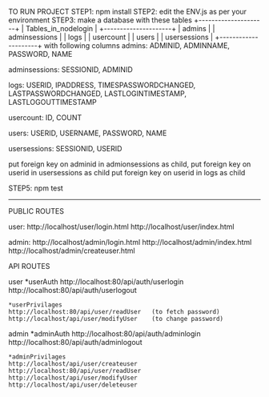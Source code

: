 TO RUN PROJECT
STEP1: npm install
STEP2: edit the ENV.js as per your environment
STEP3: make a database with these tables
+---------------------+
| Tables_in_nodelogin |
+---------------------+
| admins              |
| adminsessions       |
| logs                |
| usercount           |
| users               |
| usersessions        |
+---------------------+
with following columns
admins: ADMINID, ADMINNAME, PASSWORD, NAME

adminsessions: SESSIONID, ADMINID

logs: USERID, IPADDRESS, TIMESPASSWORDCHANGED, LASTPASSWORDCHANGED, LASTLOGINTIMESTAMP, LASTLOGOUTTIMESTAMP

usercount: ID, COUNT

users: USERID, USERNAME, PASSWORD, NAME

usersessions: SESSIONID, USERID


put foreign key on adminid in admionsessions as child,
put foreign key on userid in usersessions as child
put foreign key on userid in logs as child


STEP5: npm test



********************************************************
PUBLIC ROUTES

user:
http://localhost/user/login.html
http://localhost/user/index.html


admin:
http://localhost/admin/login.html
http://localhost/admin/index.html
http://localhost/admin/createuser.html



API ROUTES

user
    *userAuth
    http://localhost:80/api/auth/userlogin
    http://localhost:80/api/auth/userlogout
    
    *userPrivilages
    http://localhost:80/api/user/readUser   (to fetch password)
    http://localhost/api/user/modifyUser    (to change password)

admin
    *adminAuth
    http://localhost:80/api/auth/adminlogin
    http://localhost:80/api/auth/adminlogout

    *adminPrivilages
    http://localhost/api/user/createuser
    http://localhost:80/api/user/readUser
    http://localhost/api/user/modifyUser
    http://localhost/api/user/deleteuser

